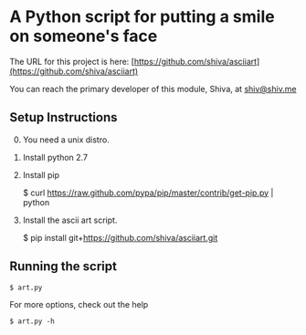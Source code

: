 A Python script for putting a smile on someone's face
=====================================================


The URL for this project is here: 
[https://github.com/shiva/asciiart](https://github.com/shiva/asciiart)

You can reach the primary developer of this module, Shiva, at [shiv@shiv.me](mailto://shiv@shiv.me)


Setup Instructions
------------------

 0. You need a unix distro.
 1. Install python 2.7
 2. Install pip

    $ curl https://raw.github.com/pypa/pip/master/contrib/get-pip.py | python

 3. Install the ascii art script.

    $ pip install git+https://github.com/shiva/asciiart.git

Running the script
-------------------

    $ art.py

For more options, check out the help

    $ art.py -h
